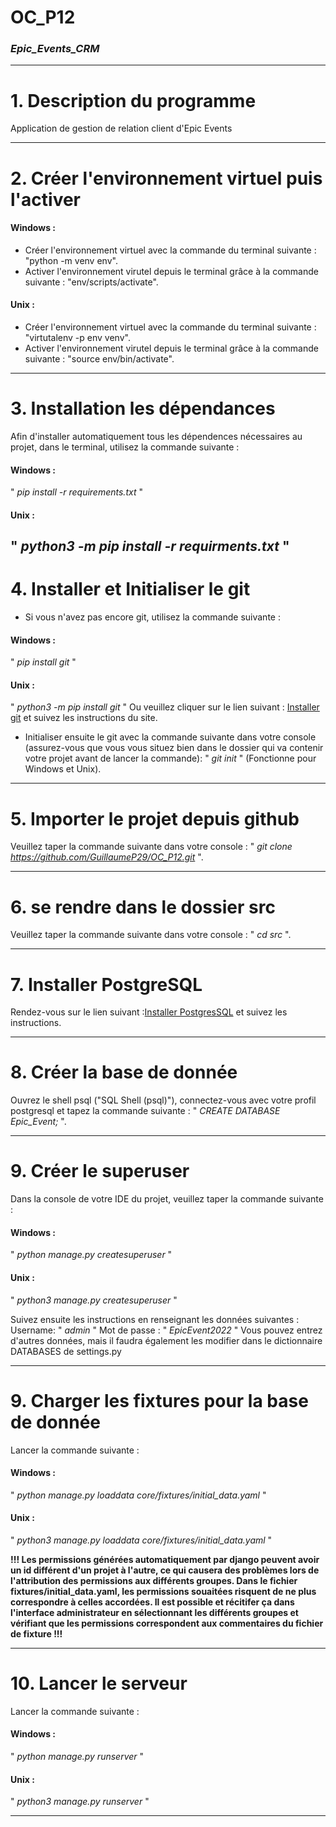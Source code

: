# OC_P12
### *Epic_Events_CRM*

---


# 1. Description du programme
Application de gestion de relation client d'Epic Events

---


# 2. Créer l'environnement virtuel puis l'activer
#### Windows :
* Créer l'environnement virtuel avec la commande du terminal suivante : "python -m venv env".
* Activer l'environnement virutel depuis le terminal grâce à la commande suivante : "env/scripts/activate".
#### Unix :
* Créer l'environnement virtuel avec la commande du terminal suivante : "virtutalenv -p env venv".
* Activer l'environnement virutel depuis le terminal grâce à la commande suivante : "source env/bin/activate".

---


# 3. Installation les dépendances
Afin d'installer automatiquement tous les dépendences nécessaires au projet, dans le terminal, utilisez la commande suivante :
#### Windows :
" *pip install -r requirements.txt* "
#### Unix :
" *python3 -m pip install -r requirments.txt* "
---


# 4. Installer et Initialiser le git
* Si vous n'avez pas encore git, utilisez la commande suivante :
#### Windows :
" *pip install git* "
#### Unix :
" *python3 -m pip install git* "
Ou veuillez cliquer sur le lien suivant : [Installer git](https://git-scm.com/downloads) et suivez les instructions du site.
* Initialiser ensuite le git avec la commande suivante dans votre console (assurez-vous que vous vous situez bien dans le dossier qui va contenir votre projet avant de lancer la commande): " *git init* " (Fonctionne pour Windows et Unix).

---


# 5. Importer le projet depuis github
Veuillez taper la commande suivante dans votre console : " *git clone https://github.com/GuillaumeP29/OC_P12.git* ".

---


# 6. se rendre dans le dossier src
Veuillez taper la commande suivante dans votre console : " *cd src* ".

---


# 7. Installer PostgreSQL
Rendez-vous sur le lien suivant :[Installer PostgresSQL](https://www.postgresql.org/download/windows/) et suivez les instructions.

---


# 8. Créer la base de donnée
Ouvrez le shell psql ("SQL Shell (psql)"), connectez-vous avec votre profil postgresql et tapez la commande suivante :
" *CREATE DATABASE Epic_Event;* ".

---


# 9. Créer le superuser
Dans la console de votre IDE du projet, veuillez taper la commande suivante :
#### Windows :
" *python manage.py createsuperuser* "
#### Unix :
" *python3 manage.py createsuperuser* "

Suivez ensuite les instructions en renseignant les données suivantes :
Username: " *admin* "
Mot de passe : " *EpicEvent2022* "
Vous pouvez entrez d'autres données, mais il faudra également les modifier dans le dictionnaire DATABASES de settings.py

---


# 9. Charger les fixtures pour la base de donnée
Lancer la commande suivante :
#### Windows :
" *python manage.py loaddata core/fixtures/initial_data.yaml* "
#### Unix :
" *python3 manage.py loaddata core/fixtures/initial_data.yaml* "

**!!! Les permissions générées automatiquement par django peuvent avoir un id différent d'un projet à l'autre, ce qui causera des problèmes lors de l'attribution des permissions aux différents groupes. Dans le fichier fixtures/initial_data.yaml, les permissions souaitées risquent de ne plus correspondre à celles accordées. Il est possible et récitifer ça dans l'interface administrateur en sélectionnant les différents groupes et vérifiant que les permissions correspondent aux commentaires du fichier de fixture !!!**

---


# 10. Lancer le serveur
Lancer la commande suivante :
#### Windows :
" *python manage.py runserver* "
#### Unix :
" *python3 manage.py runserver* "

---